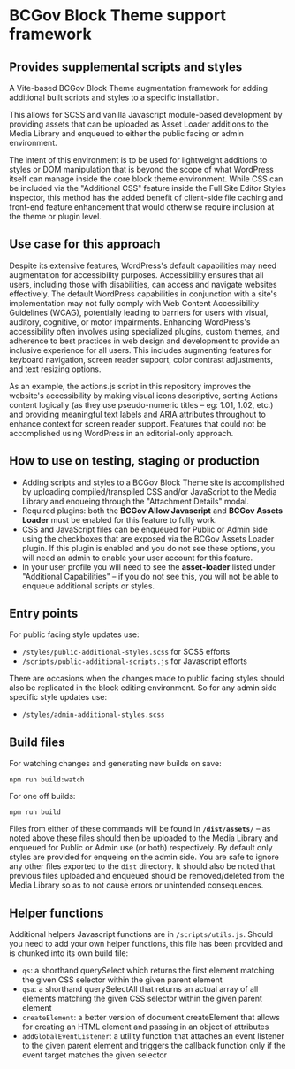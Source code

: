# BCGov Block Theme support framework 
## Provides supplemental scripts and styles

A Vite-based BCGov Block Theme augmentation framework for adding additional built scripts and styles to a specific installation.

This allows for SCSS and vanilla Javascript module-based development by providing assets that can be uploaded as Asset Loader additions to the Media Library and enqueued to either the public facing or admin environment. 

The intent of this environment is to be used for lightweight additions to styles or DOM manipulation that is beyond the scope of what WordPress itself can manage inside the core block theme environment. While CSS can be included via the "Additional CSS" feature inside the Full Site Editor Styles inspector, this method has the added benefit of client-side file caching and front-end feature enhancement that would otherwise require inclusion at the theme or plugin level.

## Use case for this approach

Despite its extensive features, WordPress's default capabilities may need augmentation for accessibility purposes. Accessibility ensures that all users, including those with disabilities, can access and navigate websites effectively. The default WordPress capabilities in conjunction with a site's implementation may not fully comply with Web Content Accessibility Guidelines (WCAG), potentially leading to barriers for users with visual, auditory, cognitive, or motor impairments. Enhancing WordPress's accessibility often involves using specialized plugins, custom themes, and adherence to best practices in web design and development to provide an inclusive experience for all users. This includes augmenting features for keyboard navigation, screen reader support, color contrast adjustments, and text resizing options.

As an example, the actions.js script in this repository improves the website's accessibility by making visual icons descriptive, sorting Actions content logically (as they use pseudo-numeric titles – eg: 1.01, 1.02, etc.) and providing meaningful text labels and ARIA attributes throughout to enhance context for screen reader support. Features that could not be accomplished using WordPress in an editorial-only approach.

## How to use on testing, staging or production

- Adding scripts and styles to a BCGov Block Theme site is accomplished by uploading compiled/transpiled CSS and/or JavaScript to the Media Library and enqueing through the "Attachment Details" modal.
- Required plugins: both the **BCGov Allow Javascript** and **BCGov Assets Loader** must be enabled for this feature to fully work. 
- CSS and JavaScript files can be enqueued for Public or Admin side using the checkboxes that are exposed via the BCGov Assets Loader plugin. If this plugin is enabled and you do not see these options, you will need an admin to enable your user account for this feature.
- In your user profile you will need to see the **asset-loader** listed under "Additional Capabilities" – if you do not see this, you will not be able to enqueue additional scripts or styles.

## Entry points

For public facing style updates use:
- `/styles/public-additional-styles.scss` for SCSS efforts
- `/scripts/public-additional-scripts.js` for Javascript efforts

There are occasions when the changes made to public facing styles should also be replicated in the block editing environment. So for any admin side specific style updates use:
- `/styles/admin-additional-styles.scss`

## Build files

For watching changes and generating new builds on save:
```
npm run build:watch
```

For one off builds:
```
npm run build
```

Files from either of these commands will be found in **`/dist/assets/`** – as noted above these files should then be uploaded to the Media Library and enqueued for Public or Admin use (or both) respectively. By default only styles are provided for enqueing on the admin side. You are safe to ignore any other files exported to the `dist` directory. It should also be noted that previous files uploaded and enqueued should be removed/deleted from the Media Library so as to not cause errors or unintended consequences.

## Helper functions

Additional helpers Javascript functions are in `/scripts/utils.js`. Should you need to add your own helper functions, this file has been provided and is chunked into its own build file:
- `qs`: a shorthand querySelect which returns the first element matching the given CSS selector within the given parent element
- `qsa`: a shorthand querySelectAll that returns an actual array of all elements matching the given CSS selector within the given parent element
- `createElement`: a better version of document.createElement that allows for creating an HTML element and passing in an object of attributes
- `addGlobalEventListener`: a utility function that attaches an event listener to the given parent element and triggers the callback function only if the event target matches the given selector 